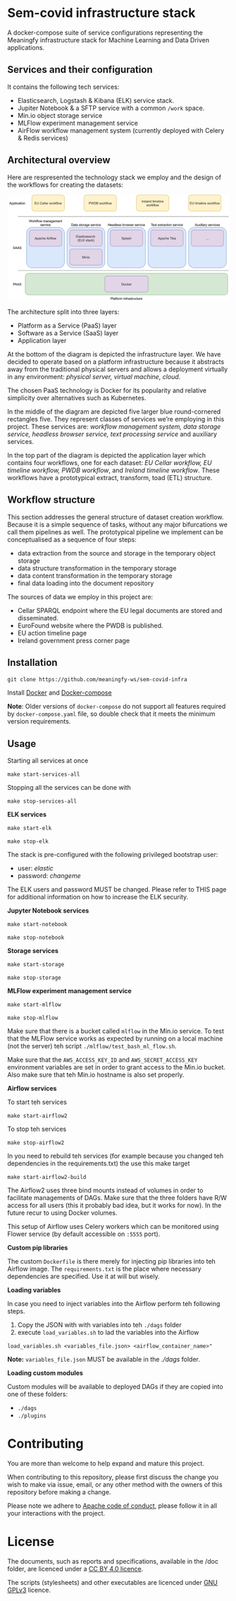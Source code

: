 # Sem-covid infrastructure stack

A docker-compose suite of service configurations representing the Meaningfy
infrastructure stack for Machine Learning and Data Driven applications.


## Services and their configuration

It contains the following tech services:
- Elasticsearch, Logstash & Kibana (ELK) service stack.
- Jupiter Notebook & a SFTP service with a common `/work` space.
- Min.io object storage service
- MLFlow experiment management service
- AirFlow workflow management system (currently deployed with Celery & Redis services)


## Architectural overview

Here are respresented the technology stack we employ and the design of the
workflows for creating the datasets:

![image](docs/export.png)

The architecture split into three layers:
- Platform as a Service (PaaS) layer
- Software as a Service (SaaS) layer
- Application layer

At the bottom of the diagram is depicted the infrastructure layer. We have
decided to operate based on a platform infrastructure because it abstracts
away from the traditional physical servers and allows a deployment virtually
in any environment: *physical server, virtual machine, cloud*.

The chosen PaaS technology is Docker for its popularity and relative simplicity
over alternatives such as Kubernetes.

In the middle of the diagram are depicted five larger blue round-cornered
rectangles five. They represent classes of services we’re employing in this
project. These services are: *workflow management system, data storage service, headless browser service, text processing service* and auxiliary services.

In the top part of the diagram is depicted the application layer which contains
four workflows, one for each dataset: *EU Cellar workflow, EU timeline workflow, PWDB workflow*,
and *Ireland timeline workflow*. These workflows have a prototypical extract,
transform, toad (ETL) structure.

## Workflow structure

This section addresses the general structure of dataset creation workflow.
Because it is a simple sequence of tasks, without any major bifurcations we call
them pipelines as well. The prototypical pipeline we implement  can be
conceptualised as a sequence of four steps:

- data extraction from the source and storage in the temporary object storage
- data structure transformation in the temporary storage
- data content transformation in the temporary storage
- final data loading into the document repository

The sources of data we employ in this project are:

- Cellar SPARQL endpoint where the EU legal documents are stored and disseminated.
- EuroFound website where the PWDB is published.
- EU action timeline page
- Ireland government press corner page

## Installation
```
git clone https://github.com/meaningfy-ws/sem-covid-infra
```

Install [Docker](https://docs.docker.com/engine/install/) and
[Docker-compose](https://docs.docker.com/compose/install/)

**Note**: Older versions of `docker-compose` do not support all features
required by `docker-compose.yaml` file, so double check that it meets the
minimum version requirements.

## Usage

Starting all services at once

```
make start-services-all
```

Stopping all the services can be done with
```
make stop-services-all
```
**ELK services**
```
make start-elk
```
```
make stop-elk
```

The stack is pre-configured with the following privileged bootstrap user:
- user: *elastic*
- password: *changeme*

The ELK users and password MUST be changed. Please refer to THIS page for
additional information on how to increase the ELK security.

**Jupyter Notebook services**
```
make start-notebook
```
```
make stop-notebook
```

**Storage services**
```
make start-storage
```
```
make stop-storage
```

**MLFlow experiment management service**
```
make start-mlflow
```
```
make stop-mlflow
```

Make sure that there is a bucket called `mlflow` in the Min.io service.
To test that the MLFlow service works as expected by running on a local machine
(not the server) teh script `./mlflow/test_bash_ml_flow.sh`.

Make sure that the `AWS_ACCESS_KEY_ID` and `AWS_SECRET_ACCESS_KEY` environment
variables are set in order to grant access to the Min.io bucket. Also make sure
that teh Min.io hostname is also set properly.

**Airflow services**

To start teh services
```
make start-airflow2
```
To stop teh services
```
make stop-airflow2
```

In you need to rebuild teh services (for example because you changed teh
dependencies in the requirements.txt) the use this make target
```
make start-airflow2-build
```

The Airflow2 uses three bind mounts instead of volumes in order to facilitate
managements of DAGs. Make sure that the three folders have R/W access for all
users (this it probably bad idea, but it works for now). In the future recur to
using Docker volumes.

This setup of Airflow uses Celery workers which can be monitored using Flower
service (by default accessible on `:5555` port).

**Custom pip libraries**

The custom `Dockerfile` is there merely for injecting pip libraries into
teh Airflow image. The `requirements.txt` is the place where necessary
dependencies are specified. Use it at will but wisely.

**Loading variables**

In case you need to inject variables into the Airflow perform teh following steps.
1. Copy the JSON with with variables into teh `./dags` folder
2. execute `load_variables.sh` to lad the variables into the Airflow

```
load_variables.sh <variables_file.json> <airflow_container_name>"
```

**Note:** `variables_file.json` MUST be available in the *./dags* folder.

**Loading custom modules**


Custom modules will be available to deployed DAGs if they are copied into one
of these folders:

- `./dags`
- `./plugins`


# Contributing

You are more than welcome to help expand and mature this project.

When contributing to this repository, please first discuss the change you wish
to make via issue, email, or any other method with the owners of this repository
before making a change.

Please note we adhere to [Apache code of conduct](https://www.apache.org/foundation/policies/conduct), please follow it in all your
interactions with the project.

# License

The documents, such as reports and specifications, available in the /doc folder,
are licenced under a [CC BY 4.0 licence](https://creativecommons.org/licenses/by/4.0/deed.en).

The scripts (stylesheets) and other executables are licenced under [GNU GPLv3](https://www.gnu.org/licenses/gpl-3.0.en.html) licence.
